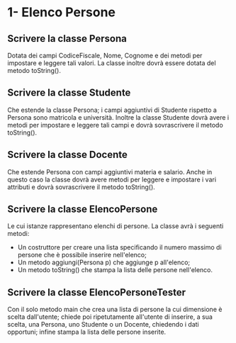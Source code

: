 # 1- Elenco Persone
## Scrivere la classe **Persona** 
Dotata dei campi CodiceFiscale, Nome, Cognome e dei metodi per impostare e leggere tali valori. 
La classe inoltre dovrà essere dotata del metodo toString().
## Scrivere la classe **Studente**
Che estende la classe Persona; i campi aggiuntivi di Studente rispetto a Persona sono matricola e università. Inoltre la classe Studente dovrà avere i metodi per impostare e leggere tali campi e dovrà sovrascrivere il metodo toString(). 
## Scrivere la classe **Docente** 
Che estende Persona con campi aggiuntivi materia e salario. Anche in questo caso la classe dovrà avere metodi per leggere e impostare i vari attributi e dovrà sovrascrivere il metodo toString().

## Scrivere la classe **ElencoPersone**
Le cui istanze rappresentano elenchi di persone. La classe avrà i seguenti metodi:
 - Un costruttore per creare una lista specificando il numero massimo di persone che è possibile inserire nell'elenco;
 - Un metodo aggiungi(Persona p) che aggiunge p all'elenco;
 - Un metodo toString() che stampa la lista delle persone nell'elenco.
  
## Scrivere la classe **ElencoPersoneTester**
Con il solo metodo main che crea una lista di persone la cui dimensione è scelta dall'utente; chiede poi ripetutamente all'utente di inserire, a sua scelta, una Persona, uno Studente o un Docente, chiedendo i dati opportuni; infine stampa la lista delle persone inserite.